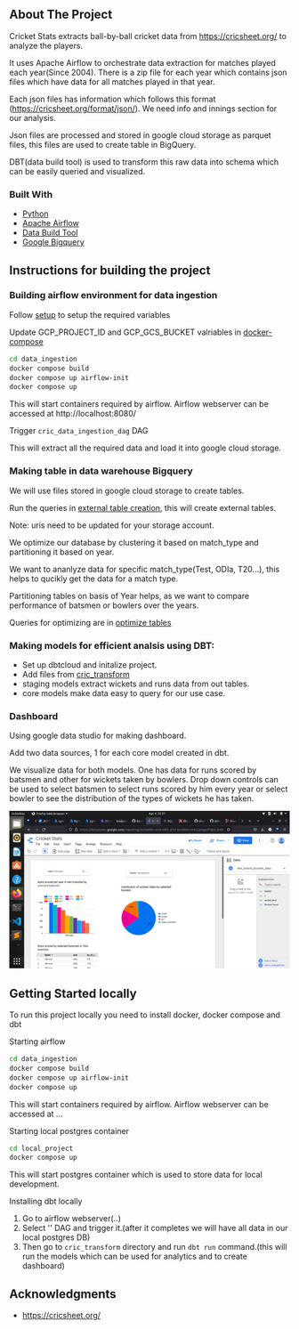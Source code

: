 <!-- ABOUT THE PROJECT -->
## About The Project

Cricket Stats extracts ball-by-ball cricket data from https://cricsheet.org/ to analyze the players.

It uses Apache Airflow to orchestrate data extraction for matches played each year(Since 2004). There is a zip file for each year which contains json files which have data for all matches played in that year.

Each json files has information which follows this format (https://cricsheet.org/format/json/). We need info and innings section for our analysis.

Json files are processed and stored in google cloud storage as parquet files, this files are used to create table in BigQuery.

DBT(data build tool) is used to transform this raw data into schema which can be easily queried and visualized.


### Built With

* [Python](https://www.python.org/)
* [Apache Airflow](https://airflow.apache.org/)
* [Data Build Tool](https://www.getdbt.com/)
* [Google Bigquery](https://cloud.google.com/bigquery)


<!-- GETTING STARTED -->

## Instructions for building the project

### Building airflow environment for data ingestion

Follow [setup](data_ingestion/2_setup_official.md) to setup the required variables

Update GCP_PROJECT_ID and GCP_GCS_BUCKET valriables in [docker-compose](data_ingestion/docker-conpose.yaml)

```bash
cd data_ingestion
docker compose build
docker compose up airflow-init
docker compose up
```
This will start containers required by airflow. Airflow webserver can be accessed at http://localhost:8080/

Trigger `cric_data_ingestion_dag` DAG

This will extract all the required data and load it into google cloud storage.


### Making table in data warehouse Bigquery

We will use files stored in google cloud storage to create tables.

Run the queries in [external table creation](data_warehouse/external_table_creation.sql), this will create external tables.

Note: uris need to be updated for your storage account.

We optimize our database by clustering it based on match_type and partitioning it based on year.

We want to ananlyze data for specific match_type(Test, ODIa, T20...), this helps to qucikly get the data for a match type.

Partitioning tables on basis of Year helps, as we want to compare performance of batsmen or bowlers over the years.

Queries for optimizing are in [optimize tables](data_warehouse/optimizing_tables.sql)


### Making models for efficient analsis using DBT:

- Set up dbtcloud and initalize project.
- Add files from [cric_transform](cric_transform)
- staging models extract wickets and runs data from out tables.
- core models make data easy to query for our use case.

### Dashboard

Using google data studio for making dashboard.

Add two data sources, 1 for each core model created in dbt.

We visualize data for both models. One has data for runs scored by batsmen and other for wickets taken by bowlers.
Drop down controls can be used to select batsmen to select runs scored by him every year or select bowler to see the distribution of the types of wickets he has taken.

![Dashboard](images/dashboard.png)


## Getting Started locally

To run this project locally you need to install docker, docker compose and dbt


Starting airflow

```bash
cd data_ingestion
docker compose build
docker compose up airflow-init
docker compose up
```
This will start containers required by airflow. Airflow webserver can be accessed at ...


Starting local postgres container

```bash
cd local_project
docker compose up
```

This will start postgres container which is used to store data for local development.

Installing dbt locally



1. Go to airflow webserver(..)
2. Select '' DAG and trigger it.(after it completes we will have all data in our local postgres DB)
3. Then go to `cric_transform` directory and run `dbt run` command.(this will run the models which can be used for analytics and to create dashboard)





<!-- ACKNOWLEDGMENTS -->
## Acknowledgments

- https://cricsheet.org/
